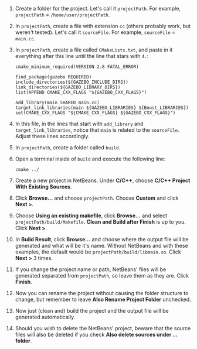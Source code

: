 1. Create a folder for the project. Let's call it ````projectPath````. For example, ````projectPath```` = ````/home/user/projectPath````.

2. In ````projectPath````, create a file with extension ````cc```` (others probably work, but weren't tested). Let's call it ````sourceFile````. For example, ````sourceFile```` = ````main.cc````.

3. In ````projectPath````, create a file called ````CMakeLists.txt````, and paste in it everything after this line until the line that stars with ````4.````:
    ````
    cmake_minimum_required(VERSION 2.8 FATAL_ERROR)
    
    find_package(gazebo REQUIRED)
    include_directories(${GAZEBO_INCLUDE_DIRS})
    link_directories(${GAZEBO_LIBRARY_DIRS})
    list(APPEND CMAKE_CXX_FLAGS "${GAZEBO_CXX_FLAGS}")
    
    add_library(main SHARED main.cc)
    target_link_libraries(main ${GAZEBO_LIBRARIES} ${Boost_LIBRARIES})
    set(CMAKE_CXX_FLAGS "${CMAKE_CXX_FLAGS} ${GAZEBO_CXX_FLAGS}")
    ````
4. In this file, in the lines that start with ````add_library```` and ````target_link_libraries````, notice that ````main```` is related to the ````sourceFile````. Adjust these lines accordingly.

5. In ````projectPath````, create a folder called ````build````.

6. Open a terminal inside of ````build```` and execute the following line:

    ````cmake ../````

7. Create a new project in NetBeans. Under **C/C++**, choose **C/C++ Project With Existing Sources**.

8. Click **Browse...** and choose ````projectPath````. Choose **Custom** and click **Next >**.

9. Choose **Using an existing makefile**, click **Browse...** and select ````projectPath/build/Makefile````. **Clean and Build after Finish** is up to you. Click **Next >**.

10. In **Build Result**, click **Browse...** and choose where the output file will be generated and what will be it's name. Without NetBeans and with these examples, the default would be ````projectPath/build/libmain.so````. Click **Next >** 3 times.

11. If you change the project name or path, NetBeans' files will be generated separated from ````projectPath````, so leave them as they are. Click **Finish**.

12. Now you can rename the project without causing the folder structure to change, but remember to leave **Also Rename Project Folder** unchecked.

13. Now just (clean and) build the project and the output file will be generated automatically.

14. Should you wish to delete the NetBeans' project, beware that the source files will also be deleted if you check **Also delete sources under ... folder**.
